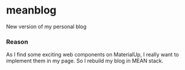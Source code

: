 # meanblog
New version of my personal blog

### Reason
As I find some exciting web components on MaterialUp, I really want to implement them in my page. So I rebuild my blog in MEAN stack.
